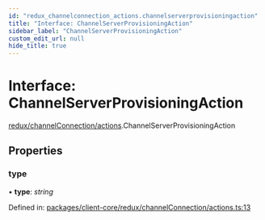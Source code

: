 ```yaml
---
id: "redux_channelconnection_actions.channelserverprovisioningaction"
title: "Interface: ChannelServerProvisioningAction"
sidebar_label: "ChannelServerProvisioningAction"
custom_edit_url: null
hide_title: true
---
```


# Interface: ChannelServerProvisioningAction

[redux/channelConnection/actions](../modules/redux_channelconnection_actions.md).ChannelServerProvisioningAction

## Properties

### type

• **type**: *string*

Defined in: [packages/client-core/redux/channelConnection/actions.ts:13](https://github.com/xr3ngine/xr3ngine/blob/66a84a950/packages/client-core/redux/channelConnection/actions.ts#L13)
